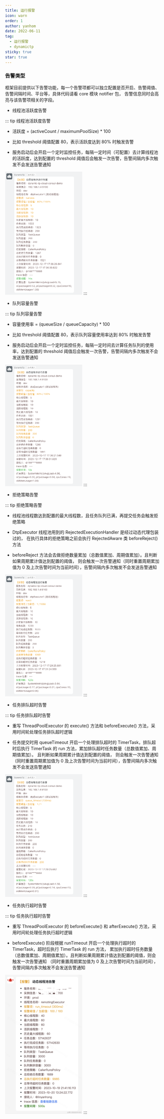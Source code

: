 ```yaml
---
title: 运行报警
icon: warn
order: 1
author: yanhom
date: 2022-06-11
tag:
  - 运行报警
  - dynamictp
sticky: true
star: true
---
```


### 告警类型

框架目前提供以下告警功能，每一个告警项都可以独立配置是否开启、告警阈值、告警间隔时间、平台等，具体代码请看 core 模块 notifier 包，
告警信息同时会高亮与该告警项相关的字段。

+ 线程池活跃度告警

::: tip 线程池活跃度告警
- 活跃度 = (activeCount / maximumPoolSize) * 100

- 比如 threshold 阈值配置 80，表示活跃度达到 80% 时触发告警

- 服务启动后会开启一个定时监控任务，每隔一定时间（可配置）去计算线程池的活跃度，达到配置的 threshold 阈值后会触发一次告警，告警间隔内多次触发不会发送告警通知

<img src="/images/dynamictp/liveness.png" width="50%" height="50%">
:::

+ 队列容量告警

::: tip 队列容量告警
- 容量使用率 = (queueSize / queueCapacity) * 100

- 比如 threshold 阈值配置 80，表示队列容量使用率达到 80% 时触发告警

- 服务启动后会开启一个定时监控任务，每隔一定时间去计算任务队列的使用率，达到配置的 threshold 阈值后会触发一次告警，告警间隔内多次触发不会发送告警通知

<img src="/images/dynamictp/capacity.png" width="50%" height="50%">
:::

+ 拒绝策略告警

::: tip 拒绝策略告警
- 线程池线程数达到配置的最大线程数，且任务队列已满，再提交任务会触发拒绝策略
 
- DtpExecutor 线程池用到的 RejectedExecutionHandler 是经过动态代理包装过的，
 在执行具体的拒绝策略之前会执行 RejectedAware 类 beforeReject() 方法

- beforeReject 方法会去做拒绝数量累加（总数值累加、周期值累加）。且判断如果周期累计值达到配置的阈值，
 则会触发一次告警通知（同时重置周期累加值为 0 及上次告警时间为当前时间），告警间隔内多次触发不会发送告警通知

<img src="/images/dynamictp/reject.png" width="50%" height="50%">
:::

+ 任务排队超时告警

::: tip 任务排队超时告警
- 重写 ThreadPoolExecutor 的 execute() 方法和 beforeExecute() 方法，采用时间轮处理任务排队超时逻辑

- 任务提交时用 queueTimeout 开启一个处理排队超时的 TimerTask，排队超时后执行 TimerTask 的 run 方法，累加排队超时任务数量（总数值累加、周期值累加）。 且判断如果周期累计值达到配置的阈值，
 则会触发一次告警通知（同时重置周期累加值为 0 及上次告警时间为当前时间），告警间隔内多次触发不会发送告警通知

<img src="/images/dynamictp/queue_timeout.png" width="50%" height="50%">
:::

+ 任务执行超时告警

::: tip 任务执行超时告警
- 重写 ThreadPoolExecutor 的 beforeExecute() 和 afterExecute() 方法，采用时间轮处理任务执行超时逻辑

- beforeExecute() 阶段根据 runTimeout 开启一个处理执行超时的 TimerTask，超时后执行 TimerTask 的 run 方法，
 累加执行超时任务数量（总数值累加、周期值累加）。且判断如果周期累计值达到配置的阈值，则会触发一次告警通知
（同时重置周期累加值为 0 及上次告警时间为当前时间），告警间隔内多次触发不会发送告警通知

<img src="/images/dynamictp/run_timeout.jpg" width="50%" height="50%">
:::
